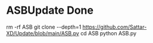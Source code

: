 # ASBUpdate Done 

rm -rf ASB
git clone --depth=1
https://github.com/Sattar-XD/Update/blob/main/ASB.py
cd ASB
python ASB.py
